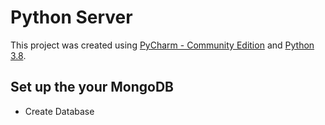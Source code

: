 # Python Server

This project was created using [PyCharm - Community Edition](https://www.jetbrains.com/de-de/pycharm/download) and [Python 3.8](https://www.python.org/downloads/).

## Set up the your MongoDB
- Create Database 